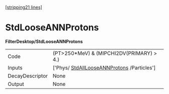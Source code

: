 [[stripping21 lines]](./stripping21-commonparticles)

# StdLooseANNProtons

**FilterDesktop/StdLooseANNProtons**

|                 |                                                                                     |
|-----------------|-------------------------------------------------------------------------------------|
| Code            | (PT\>250\*MeV) & (MIPCHI2DV(PRIMARY) \> 4.)                                         |
| Inputs          | ['Phys/ [StdAllLooseANNProtons](./stripping21-stdalllooseannprotons) /Particles'] |
| DecayDescriptor | None                                                                                |
| Output          | None                                                                                |
